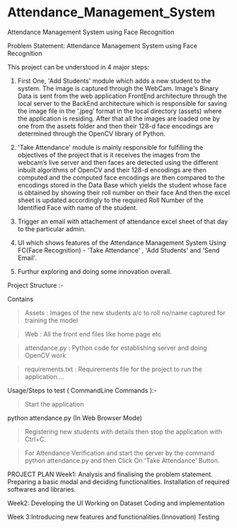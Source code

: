 # Attendance_Management_System
Attendance Management System using Face Recognition

Problem Statement: Attendance Management System using Face Recognition

This project can be understood in 4 major steps:

1. First One, 'Add Students' module which adds a new student to the system. The image is captured through the WebCam. Image's Binary Data is sent from the web application FrontEnd architecture through the local server to the BackEnd architecture which is responsible for saving the image 
file in the ‘.jpeg’ format in the local directory (assets) 
where the application is residing. 
After that
all the images are loaded one by one from the assets folder and 
then their 128-d face encodings are determined through the OpenCV library of Python.

2. 'Take Attendance' module is mainly responsible for fulfilling the objectives of the project that is it receives the images from the webcam’s live server 
and then faces are detected using the different inbuilt algorithms of OpenCV and their 128-d encodings are then computed and the computed face encodings are then compared to the encodings stored in the Data Base which yields the student whose face is obtained by showing their roll number on their face And then the excel sheet is updated accordingly to the required Roll Number of the Identified Face with name of the student.

3. Trigger an email with attachement of attendance excel sheet of that day to the particular admin.

4. UI which shows features of the Attendance Management System Using FC(Face Recognition) - 'Take Attendance' , 'Add Students' and 'Send Email'.

5. Furthur exploring and doing some innovation overall.

Project Structure :- 


 Contains              
 >Assets : Images of the new students a/c to roll no/name captured for training the model 
 
 >Web : All the front end files like home page etc
 
 >attendance.py : Python code for establishing server and doing OpenCV work
 
 >requirements.txt : Requirements file for the project to run the application....




Usage/Steps to test ( CommandLine Commands ):- 

> Start the application 

python attendance.py (In Web Browser Mode)


>Registering new students with details then stop the application with Ctrl+C.

>For Attendance Verification and start the server by the command
python attendance.py and then Click On 'Take Attendance' Button.



PROJECT PLAN
Week1: Analysis and finalising the problem statement.
       Preparing a basic modal and deciding functionalities.
       Installation of required softwares and libraries.

Week2: Developing the UI
       Working on Dataset
       Coding and implementation

Week 3:Introducing new features and functionalities.(Innovation)
       Testing

       
                
 
